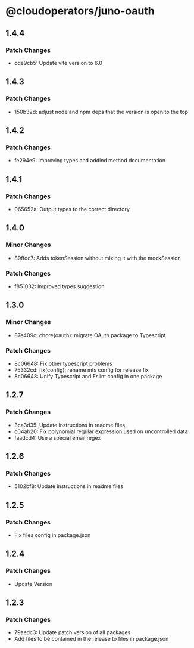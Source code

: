 # @cloudoperators/juno-oauth

## 1.4.4

### Patch Changes

- cde9cb5: Update vite version to 6.0

## 1.4.3

### Patch Changes

- 150b32d: adjust node and npm deps that the version is open to the top

## 1.4.2

### Patch Changes

- fe294e9: Improving types and addind method documentation

## 1.4.1

### Patch Changes

- 065652a: Output types to the correct directory

## 1.4.0

### Minor Changes

- 89ffdc7: Adds tokenSession without mixing it with the mockSession

### Patch Changes

- f851032: Improved types suggestion

## 1.3.0

### Minor Changes

- 87e409c: chore(oauth): migrate OAuth package to Typescript

### Patch Changes

- 8c06648: Fix other typescript problems
- 75332cd: fix(config): rename mts config for release fix
- 8c06648: Unify Typescript and Eslint config in one package

## 1.2.7

### Patch Changes

- 3ca3d35: Update instructions in readme files
- c04ab20: Fix polynomial regular expression used on uncontrolled data
- faadcd4: Use a special email regex

## 1.2.6

### Patch Changes

- 5102bf8: Update instructions in readme files

## 1.2.5

### Patch Changes

- Fix files config in package.json

## 1.2.4

### Patch Changes

- Update Version

## 1.2.3

### Patch Changes

- 79aedc3: Update patch version of all packages
- Add files to be contained in the release to files in package.json
